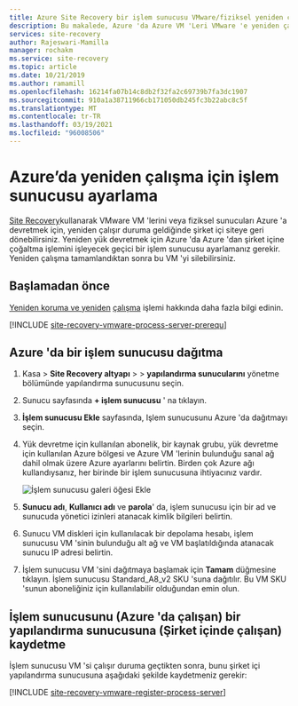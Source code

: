 ```yaml
---
title: Azure Site Recovery bir işlem sunucusu VMware/fiziksel yeniden çalışmayı ayarlama
description: Bu makalede, Azure 'da Azure VM 'Leri VMware 'e yeniden çalışma için bir işlem sunucusunun nasıl ayarlanacağı açıklanır.
services: site-recovery
author: Rajeswari-Mamilla
manager: rochakm
ms.service: site-recovery
ms.topic: article
ms.date: 10/21/2019
ms.author: ramamill
ms.openlocfilehash: 16214fa07b14c8db2f32fa2c69739b7fa3dc1907
ms.sourcegitcommit: 910a1a38711966cb171050db245fc3b22abc8c5f
ms.translationtype: MT
ms.contentlocale: tr-TR
ms.lasthandoff: 03/19/2021
ms.locfileid: "96008506"
---
```

# <a name="set-up-a-process-server-in-azure-for-failback"></a>Azure’da yeniden çalışma için işlem sunucusu ayarlama

[Site Recovery](site-recovery-overview.md)kullanarak VMware VM 'lerini veya fiziksel sunucuları Azure 'a devretmek için, yeniden çalışır duruma geldiğinde şirket içi siteye geri dönebilirsiniz. Yeniden yük devretmek için Azure 'da Azure 'dan şirket içine çoğaltma işlemini işleyecek geçici bir işlem sunucusu ayarlamanız gerekir. Yeniden çalışma tamamlandıktan sonra bu VM 'yi silebilirsiniz.

## <a name="before-you-start"></a>Başlamadan önce

[Yeniden koruma ve yeniden](vmware-azure-reprotect.md) [çalışma](vmware-azure-failback.md) işlemi hakkında daha fazla bilgi edinin.

[!INCLUDE [site-recovery-vmware-process-server-prerequ](../../includes/site-recovery-vmware-azure-process-server-prereq.md)]


## <a name="deploy-a-process-server-in-azure"></a>Azure 'da bir işlem sunucusu dağıtma

1. Kasa > **Site Recovery altyapı** >    >  **yapılandırma sunucularını** yönetme bölümünde yapılandırma sunucusunu seçin.
2. Sunucu sayfasında **+ işlem sunucusu** ' na tıklayın.
3. **İşlem sunucusu Ekle** sayfasında, Işlem sunucusunu Azure 'da dağıtmayı seçin.
4. Yük devretme için kullanılan abonelik, bir kaynak grubu, yük devretme için kullanılan Azure bölgesi ve Azure VM 'lerinin bulunduğu sanal ağ dahil olmak üzere Azure ayarlarını belirtin. Birden çok Azure ağı kullandıysanız, her birinde bir işlem sunucusuna ihtiyacınız vardır.

   ![İşlem sunucusu galeri öğesi Ekle](./media/vmware-azure-set-up-process-server-azure/add-ps-page-1.png)

4. **Sunucu adı**, **Kullanıcı adı** ve **parola**' da, işlem sunucusu için bir ad ve sunucuda yönetici izinleri atanacak kimlik bilgileri belirtin.
5. Sunucu VM diskleri için kullanılacak bir depolama hesabı, işlem sunucusu VM 'sinin bulunduğu alt ağ ve VM başlatıldığında atanacak sunucu IP adresi belirtin.
6. İşlem sunucusu VM 'sini dağıtmaya başlamak için **Tamam** düğmesine tıklayın. İşlem sunucusu Standard_A8_v2 SKU 'suna dağıtılır. Bu VM SKU 'sunun aboneliğiniz için kullanılabilir olduğundan emin olun.

>

## <a name="registering-the-process-server-running-in-azure-to-a-configuration-server-running-on-premises"></a>İşlem sunucusunu (Azure 'da çalışan) bir yapılandırma sunucusuna (Şirket içinde çalışan) kaydetme

İşlem sunucusu VM 'si çalışır duruma geçtikten sonra, bunu şirket içi yapılandırma sunucusuna aşağıdaki şekilde kaydetmeniz gerekir:

[!INCLUDE [site-recovery-vmware-register-process-server](../../includes/site-recovery-vmware-register-process-server.md)]


